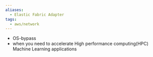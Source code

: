 ```yaml
---
aliases:
  - Elastic Fabric Adapter
tags:
  - aws/network
---
```

* OS-bypass 
* when you need to accelerate High performance computing(HPC) Machine Learning applications 